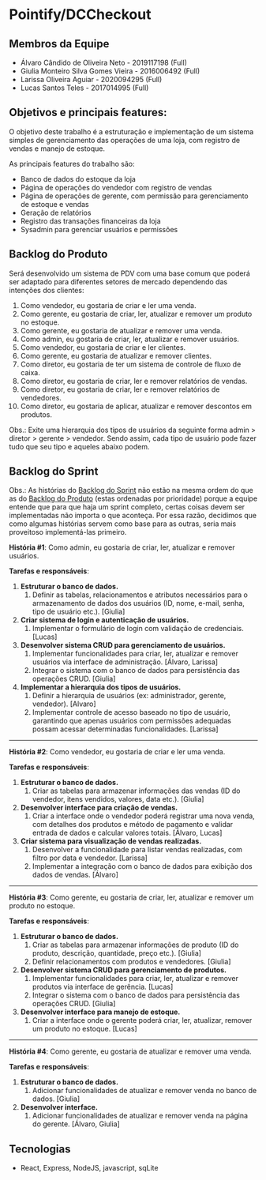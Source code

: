 # Pointify/DCCheckout

## Membros da Equipe
- Álvaro Cândido de Oliveira Neto - 2019117198 (Full)
- Giulia Monteiro Silva Gomes Vieira - 2016006492 (Full)
- Larissa Oliveira Aguiar - 2020094295 (Full)
- Lucas Santos Teles - 2017014995 (Full)

## Objetivos e principais features:

O objetivo deste trabalho é a estruturação e implementação de um sistema simples de gerenciamento das operações de uma loja, com registro de vendas e manejo de estoque.

As principais features do trabalho são:
- Banco de dados do estoque da loja
- Página de operações do vendedor com registro de vendas
- Página de operações de gerente, com permissão para gerenciamento de estoque e vendas
- Geração de relatórios
- Registro das transações financeiras da loja
- Sysadmin para gerenciar usuários e permissões
 
## Backlog do Produto
Será desenvolvido um sistema de PDV com uma base comum que poderá ser adaptado para diferentes setores de mercado dependendo das intenções dos clientes:

1. Como vendedor, eu gostaria de criar e ler uma venda.
2. Como gerente, eu gostaria de criar, ler, atualizar e remover um produto no estoque.
3. Como gerente, eu gostaria de atualizar e remover uma venda.
4. Como admin, eu gostaria de criar, ler, atualizar e remover usuários.
5. Como vendedor, eu gostaria de criar e ler clientes.
6. Como gerente, eu gostaria de atualizar e remover clientes.
7. Como diretor, eu gostaria de ter um sistema de controle de fluxo de caixa.
8. Como diretor, eu gostaria de criar, ler e remover relatórios de vendas.
9. Como diretor, eu gostaria de criar, ler e remover relatórios de vendedores.
10. Como diretor, eu gostaria de aplicar, atualizar e remover descontos em produtos.

Obs.: Exite uma hierarquia dos tipos de usuários da seguinte forma admin > diretor > gerente > vendedor. Sendo assim, cada tipo de usuário pode fazer tudo que seu tipo e aqueles abaixo podem.

## Backlog do Sprint

Obs.: As histórias do [Backlog do Sprint](#backlog-do-sprint) não estão na mesma ordem do que as do [Backlog do Produto](#backlog-do-produto) (estas ordenadas por prioridade) porque a equipe entende que para que haja um sprint completo, certas coisas devem ser implementadas não importa o que aconteça. Por essa razão, decidimos que como algumas histórias servem como base para as outras, seria mais proveitoso implementá-las primeiro.

**História #1**: Como admin, eu gostaria de criar, ler, atualizar e remover usuários.

**Tarefas e responsáveis**:
1. **Estruturar o banco de dados.**
    1. Definir as tabelas, relacionamentos e atributos necessários para o armazenamento de dados dos usuários (ID, nome, e-mail, senha, tipo de usuário etc.). [Giulia]
2. **Criar sistema de login e autenticação de usuários.**
    1. Implementar o formulário de login com validação de credenciais. [Lucas]
3. **Desenvolver sistema CRUD para gerenciamento de usuários.**
    1. Implementar funcionalidades para criar, ler, atualizar e remover usuários via interface de administração. [Álvaro, Larissa]
    2. Integrar o sistema com o banco de dados para persistência das operações CRUD. [Giulia]
4. **Implementar a hierarquia dos tipos de usuários.**
    1. Definir a hierarquia de usuários (ex: administrador, gerente, vendedor). [Alvaro]
    2. Implementar controle de acesso baseado no tipo de usuário, garantindo que apenas usuários com permissões adequadas possam acessar determinadas funcionalidades. [Larissa]

---

**História #2**: Como vendedor, eu gostaria de criar e ler uma venda.

**Tarefas e responsáveis**:
1. **Estruturar o banco de dados.**
    1. Criar as tabelas para armazenar informações das vendas (ID do vendedor, itens vendidos, valores, data etc.). [Giulia]
2. **Desenvolver interface para criação de vendas.**
    1. Criar a interface onde o vendedor poderá registrar uma nova venda, com detalhes dos produtos e método de pagamento e validar entrada de dados e calcular valores totais. [Álvaro, Lucas]
3. **Criar sistema para visualização de vendas realizadas.**
    1. Desenvolver a funcionalidade para listar vendas realizadas, com filtro por data e vendedor. [Larissa]
    2. Implementar a integração com o banco de dados para exibição dos dados de vendas. [Álvaro]

---

**História #3**: Como gerente, eu gostaria de criar, ler, atualizar e remover um produto no estoque.

**Tarefas e responsáveis**:
1. **Estruturar o banco de dados.**
    1. Criar as tabelas para armazenar informações de produto (ID do produto, descrição, quantidade, preço etc.). [Giulia]
    2. Definir relacionamentos com produtos e vendedores. [Giulia]
2. **Desenvolver sistema CRUD para gerenciamento de produtos.**
    1. Implementar funcionalidades para criar, ler, atualizar e remover produtos via interface de gerência. [Lucas]
    2. Integrar o sistema com o banco de dados para persistência das operações CRUD. [Giulia]
3. **Desenvolver interface para manejo de estoque.**
    1. Criar a interface onde o gerente poderá criar, ler,  atualizar,  remover um produto no estoque. [Lucas]

---

**História #4**: Como gerente, eu gostaria de atualizar e remover uma venda.

**Tarefas e responsáveis**:
1. **Estruturar o banco de dados.**
    1. Adicionar funcionalidades de atualizar e remover venda no banco de dados. [Giulia]
2. **Desenvolver interface.**
    1. Adicionar funcionalidades de atualizar e remover venda na página do gerente. [Álvaro, Giulia]

## Tecnologias
- React, Express, NodeJS, javascript, sqLite
